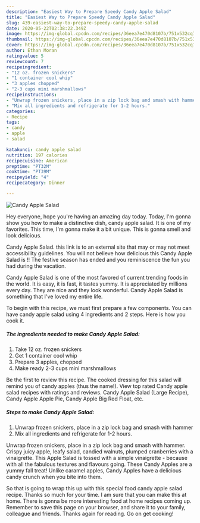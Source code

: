 ```yaml
---
description: "Easiest Way to Prepare Speedy Candy Apple Salad"
title: "Easiest Way to Prepare Speedy Candy Apple Salad"
slug: 439-easiest-way-to-prepare-speedy-candy-apple-salad
date: 2020-05-22T02:38:22.349Z
image: https://img-global.cpcdn.com/recipes/36eea7e470d8107b/751x532cq70/candy-apple-salad-recipe-main-photo.jpg
thumbnail: https://img-global.cpcdn.com/recipes/36eea7e470d8107b/751x532cq70/candy-apple-salad-recipe-main-photo.jpg
cover: https://img-global.cpcdn.com/recipes/36eea7e470d8107b/751x532cq70/candy-apple-salad-recipe-main-photo.jpg
author: Ethan Moran
ratingvalue: 5
reviewcount: 7
recipeingredient:
- "12 oz. frozen snickers"
- "1 container cool whip"
- "3 apples chopped"
- "2-3 cups mini marshmallows"
recipeinstructions:
- "Unwrap frozen snickers, place in a zip lock bag and smash with hammer"
- "Mix all ingredients and refrigerate for 1-2 hours."
categories:
- Recipe
tags:
- candy
- apple
- salad

katakunci: candy apple salad 
nutrition: 197 calories
recipecuisine: American
preptime: "PT32M"
cooktime: "PT39M"
recipeyield: "4"
recipecategory: Dinner

---
```



![Candy Apple Salad](https://img-global.cpcdn.com/recipes/36eea7e470d8107b/751x532cq70/candy-apple-salad-recipe-main-photo.jpg)

Hey everyone, hope you're having an amazing day today. Today, I'm gonna show you how to make a distinctive dish, candy apple salad. It is one of my favorites. This time, I'm gonna make it a bit unique. This is gonna smell and look delicious.

Candy Apple Salad. this link is to an external site that may or may not meet accessibility guidelines. You will not believe how delicious this Candy Apple Salad is !! The festive season has ended and you reminiscence the fun you had during the vacation.

Candy Apple Salad is one of the most favored of current trending foods in the world. It is easy, it is fast, it tastes yummy. It is appreciated by millions every day. They are nice and they look wonderful. Candy Apple Salad is something that I've loved my entire life.


To begin with this recipe, we must first prepare a few components. You can have candy apple salad using 4 ingredients and 2 steps. Here is how you cook it.

<!--inarticleads1-->

##### The ingredients needed to make Candy Apple Salad:

1. Take 12 oz. frozen snickers
1. Get 1 container cool whip
1. Prepare 3 apples, chopped
1. Make ready 2-3 cups mini marshmallows


Be the first to review this recipe. The cooked dressing for this salad will remind you of candy apples (thus the name!). View top rated Candy apple salad recipes with ratings and reviews. Candy Apple Salad (Large Recipe), Candy Apple Apple Pie, Candy Apple Big Red Float, etc. 

<!--inarticleads2-->

##### Steps to make Candy Apple Salad:

1. Unwrap frozen snickers, place in a zip lock bag and smash with hammer
1. Mix all ingredients and refrigerate for 1-2 hours.


Unwrap frozen snickers, place in a zip lock bag and smash with hammer. Crispy juicy apple, leafy salad, candied walnuts, plumped cranberries with a vinaigrette. This Apple Salad is tossed with a simple vinaigrette - because with all the fabulous textures and flavours going. These Candy Apples are a yummy fall treat! Unlike caramel apples, Candy Apples have a delicious candy crunch when you bite into them. 

So that is going to wrap this up with this special food candy apple salad recipe. Thanks so much for your time. I am sure that you can make this at home. There is gonna be more interesting food at home recipes coming up. Remember to save this page on your browser, and share it to your family, colleague and friends. Thanks again for reading. Go on get cooking!
